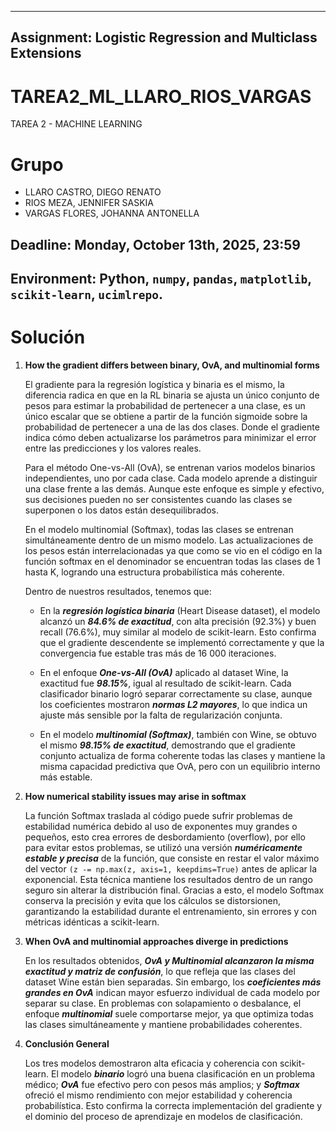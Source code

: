 
---
## Assignment: Logistic Regression and Multiclass Extensions

# TAREA2_ML_LLARO_RIOS_VARGAS
TAREA 2 - MACHINE LEARNING

# Grupo
- LLARO CASTRO, DIEGO RENATO
- RIOS MEZA, JENNIFER SASKIA
- VARGAS FLORES, JOHANNA ANTONELLA

**Deadline:** Monday, October 13th, 2025, 23:59
---

**Environment:** Python, `numpy`, `pandas`, `matplotlib`, `scikit-learn`, `ucimlrepo`.
---


# Solución
1. **How the gradient differs between binary, OvA, and multinomial forms**

    El gradiente para la regresión logística y binaria es el mismo, la diferencia radica en que en la RL binaria se ajusta un único conjunto de pesos para estimar la probabilidad de pertenecer a una clase, es un único escalar que se obtiene a partir de la función sigmoide sobre la probabilidad de pertenecer a una de las dos clases. Donde el gradiente indica cómo deben actualizarse los parámetros para minimizar el error entre las predicciones y los valores reales.

    Para el método One-vs-All (OvA), se entrenan varios modelos binarios independientes, uno por cada clase. Cada modelo aprende a distinguir una clase frente a las demás. Aunque este enfoque es simple y efectivo, sus decisiones pueden no ser consistentes cuando las clases se superponen o los datos están desequilibrados.

    En el modelo multinomial (Softmax), todas las clases se entrenan simultáneamente dentro de un mismo modelo. Las actualizaciones de los pesos están interrelacionadas ya que como se vio en el código en la función softmax en el denominador se encuentran todas las clases de 1 hasta K, logrando una estructura probabilística más coherente.

    Dentro de nuestros resultados, tenemos que:

    - En la ***regresión logística binaria*** (Heart Disease dataset), el modelo alcanzó un ***84.6% de exactitud***, con alta precisión (92.3%) y buen recall (76.6%), muy similar al modelo de scikit-learn. Esto confirma que el gradiente descendente se implementó correctamente y que la convergencia fue estable tras más de 16 000 iteraciones.

    - En el enfoque ***One-vs-All (OvA)*** aplicado al dataset Wine, la exactitud fue ***98.15%***, igual al resultado de scikit-learn. Cada clasificador binario logró separar correctamente su clase, aunque los coeficientes mostraron ***normas L2 mayores***, lo que indica un ajuste más sensible por la falta de regularización conjunta.

    - En el modelo ***multinomial (Softmax)***, también con Wine, se obtuvo el mismo ***98.15% de exactitud***, demostrando que el gradiente conjunto actualiza de forma coherente todas las clases y mantiene la misma capacidad predictiva que OvA, pero con un equilibrio interno más estable.


2. **How numerical stability issues may arise in softmax**

    La función Softmax traslada al código puede sufrir problemas de estabilidad numérica debido al uso de exponentes muy grandes o pequeños, esto crea errores de desbordamiento (overflow), por ello para evitar estos problemas, se utilizó una versión ***numéricamente estable y precisa*** de la función, que consiste en restar el valor máximo del vector `(z -= np.max(z, axis=1, keepdims=True)` antes de aplicar la exponencial.
    Esta técnica mantiene los resultados dentro de un rango seguro sin alterar la distribución final. Gracias a esto, el modelo Softmax conserva la precisión y evita que los cálculos se distorsionen, garantizando la estabilidad durante el entrenamiento, sin errores y con métricas idénticas a scikit-learn.


3. **When OvA and multinomial approaches diverge in predictions**

    En los resultados obtenidos, ***OvA y Multinomial alcanzaron la misma exactitud y matriz de confusión***, lo que refleja que las clases del dataset Wine están bien separadas.
    Sin embargo, los ***coeficientes más grandes en OvA*** indican mayor esfuerzo individual de cada modelo por separar su clase. En problemas con solapamiento o desbalance, el enfoque ***multinomial*** suele comportarse mejor, ya que optimiza todas las clases simultáneamente y mantiene probabilidades coherentes.


4. **Conclusión General**

    Los tres modelos demostraron alta eficacia y coherencia con scikit-learn.
    El modelo ***binario*** logró una buena clasificación en un problema médico; ***OvA*** fue efectivo pero con pesos más amplios; y ***Softmax*** ofreció el mismo rendimiento con mejor estabilidad y coherencia probabilística.
    Esto confirma la correcta implementación del gradiente y el dominio del proceso de aprendizaje en modelos de clasificación.
